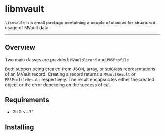 # libmvault

`libmvault` is a small package containing a couple of classes for structured
usage of MVault data.

---

## Overview

Two main classes are provided: `MVaultRecord` and `PBSProfile`

Both support being created from JSON, array, or stdClass representations of
an MVault record. Creating a record returns a `MVaultResult` or `PBSProfileResult`
respectively. The result encapsulates either the created object or the error 
depending on the success of call.

## Requirements

* PHP >= 7.1

## Installing